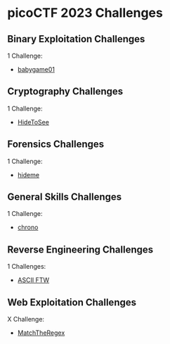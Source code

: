 # picoCTF 2023 Challenges

## Binary Exploitation Challenges

1 Challenge:
- [babygame01](Binary_Exploitation/babygame01.md)

## Cryptography Challenges

1 Challenge:
- [HideToSee](Binary_Exploitation/HideTooSee.md)

## Forensics Challenges

1 Challenge: 
- [hideme](Forensics/hideme.md)

## General Skills Challenges

1 Challenge:
- [chrono](General_Skills/chrono.md)

## Reverse Engineering Challenges

1 Challenges:
- [ASCII FTW](Reverse_Engineering/ASCII_FTW.md)

## Web Exploitation Challenges

X Challenge: 
- [MatchTheRegex](Web_Exploitation/MatchTheRegex.md)
